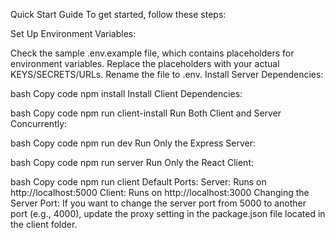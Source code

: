 Quick Start Guide
To get started, follow these steps:

Set Up Environment Variables:

Check the sample .env.example file, which contains placeholders for environment variables.
Replace the placeholders with your actual KEYS/SECRETS/URLs.
Rename the file to .env.
Install Server Dependencies:

bash
Copy code
npm install
Install Client Dependencies:

bash
Copy code
npm run client-install
Run Both Client and Server Concurrently:

bash
Copy code
npm run dev
Run Only the Express Server:

bash
Copy code
npm run server
Run Only the React Client:

bash
Copy code
npm run client
Default Ports:
Server: Runs on http://localhost:5000
Client: Runs on http://localhost:3000
Changing the Server Port:
If you want to change the server port from 5000 to another port (e.g., 4000), update the proxy setting in the package.json file located in the client folder.